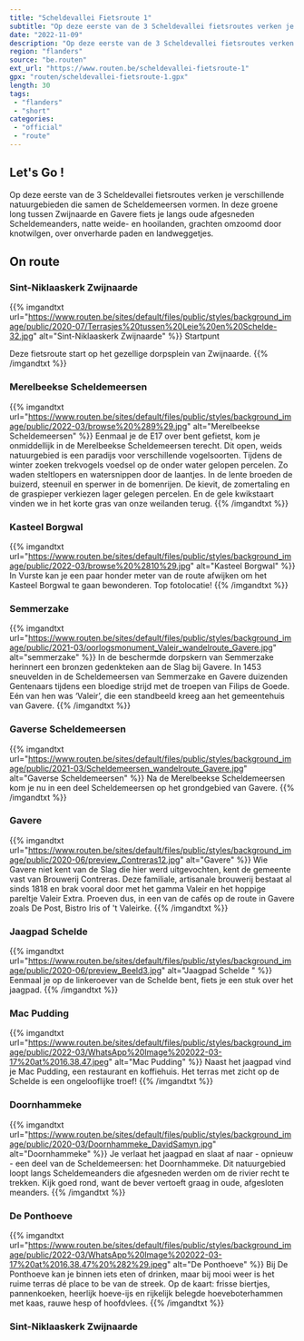 ```yaml
---
title: "Scheldevallei Fietsroute 1"
subtitle: "Op deze eerste van de 3 Scheldevallei fietsroutes verken je verschillende natuurgebieden die samen de Scheldemeersen vormen"
date: "2022-11-09"
description: "Op deze eerste van de 3 Scheldevallei fietsroutes verken je verschillende natuurgebieden die samen de Scheldemeersen vormen"
region: "flanders"
source: "be.routen"
ext_url: "https://www.routen.be/scheldevallei-fietsroute-1"
gpx: "routen/scheldevallei-fietsroute-1.gpx"
length: 30
tags:
 - "flanders"
 - "short"
categories:
 - "official"
 - "route"
---
```


## Let's Go ! 

Op deze eerste van de 3 Scheldevallei fietsroutes verken je verschillende natuurgebieden die samen de Scheldemeersen vormen. In deze groene long tussen Zwijnaarde en Gavere fiets je langs oude afgesneden Scheldemeanders, natte weide- en hooilanden, grachten omzoomd door knotwilgen, over onverharde paden en landweggetjes.

## On route

### Sint-Niklaaskerk Zwijnaarde

{{% imgandtxt url="https://www.routen.be/sites/default/files/public/styles/background_image/public/2020-07/Terrasjes%20tussen%20Leie%20en%20Schelde-32.jpg" alt="Sint-Niklaaskerk Zwijnaarde" %}}
Startpunt

Deze fietsroute start op het gezellige dorpsplein van Zwijnaarde.
{{% /imgandtxt %}}

### Merelbeekse Scheldemeersen

{{% imgandtxt url="https://www.routen.be/sites/default/files/public/styles/background_image/public/2022-03/browse%20%289%29.jpg" alt="Merelbeekse Scheldemeersen" %}}
Eenmaal je de E17 over bent gefietst, kom je onmiddellijk in de Merelbeekse Scheldemeersen terecht. Dit open, weids natuurgebied is een paradijs voor verschillende vogelsoorten. Tijdens de winter zoeken trekvogels voedsel op de onder water gelopen percelen. Zo waden steltlopers en watersnippen door de laantjes. In de lente broeden de buizerd, steenuil en sperwer in de bomenrijen. De kievit, de zomertaling en de graspieper verkiezen lager gelegen percelen. En de gele kwikstaart vinden we in het korte gras van onze weilanden terug.
{{% /imgandtxt %}}

### Kasteel Borgwal

{{% imgandtxt url="https://www.routen.be/sites/default/files/public/styles/background_image/public/2022-03/browse%20%2810%29.jpg" alt="Kasteel Borgwal" %}}
In Vurste kan je een paar honder meter van de route afwijken om het Kasteel Borgwal te gaan bewonderen. Top fotolocatie!
{{% /imgandtxt %}}

### Semmerzake

{{% imgandtxt url="https://www.routen.be/sites/default/files/public/styles/background_image/public/2021-03/oorlogsmonument_Valeir_wandelroute_Gavere.jpg" alt="semmerzake" %}}
In de beschermde dorpskern van Semmerzake herinnert een bronzen gedenkteken aan de Slag bij Gavere. In 1453 sneuvelden in de Scheldemeersen van Semmerzake en Gavere duizenden Gentenaars tijdens een bloedige strijd met de troepen van Filips de Goede. Eén van hen was ‘Valeir’, die een standbeeld kreeg aan het gemeentehuis van Gavere.
{{% /imgandtxt %}}

### Gaverse Scheldemeersen

{{% imgandtxt url="https://www.routen.be/sites/default/files/public/styles/background_image/public/2021-03/Scheldemeersen_wandelroute_Gavere.jpg" alt="Gaverse Scheldemeersen" %}}
Na de Merelbeekse Scheldemeersen kom je nu in een deel Scheldemeersen op het grondgebied van Gavere.
{{% /imgandtxt %}}

### Gavere

{{% imgandtxt url="https://www.routen.be/sites/default/files/public/styles/background_image/public/2020-06/preview_Contreras12.jpg" alt="Gavere" %}}
Wie Gavere niet kent van de Slag die hier werd uitgevochten, kent de gemeente vast van Brouwerij Contreras. Deze familiale, artisanale brouwerij bestaat al sinds 1818 en brak vooral door met het gamma Valeir en het hoppige pareltje Valeir Extra. Proeven dus, in een van de cafés op de route in Gavere zoals De Post, Bistro Iris of 't Valeirke.
{{% /imgandtxt %}}

### Jaagpad Schelde 

{{% imgandtxt url="https://www.routen.be/sites/default/files/public/styles/background_image/public/2020-06/preview_Beeld3.jpg" alt="Jaagpad Schelde " %}}
Eenmaal je op de linkeroever van de Schelde bent, fiets je een stuk over het jaagpad.
{{% /imgandtxt %}}

### Mac Pudding

{{% imgandtxt url="https://www.routen.be/sites/default/files/public/styles/background_image/public/2022-03/WhatsApp%20Image%202022-03-17%20at%2016.38.47.jpeg" alt="Mac Pudding" %}}
Naast het jaagpad vind je Mac Pudding, een restaurant en koffiehuis. Het terras met zicht op de Schelde is een ongelooflijke troef!
{{% /imgandtxt %}}

### Doornhammeke

{{% imgandtxt url="https://www.routen.be/sites/default/files/public/styles/background_image/public/2020-03/Doornhammeke_DavidSamyn.jpg" alt="Doornhammeke" %}}
Je verlaat het jaagpad en slaat af naar - opnieuw - een deel van de Scheldemeersen: het Doornhammeke. Dit natuurgebied loopt langs Scheldemeanders die afgesneden werden om de rivier recht te trekken. Kijk goed rond, want de bever vertoeft graag in oude, afgesloten meanders.
{{% /imgandtxt %}}

### De Ponthoeve

{{% imgandtxt url="https://www.routen.be/sites/default/files/public/styles/background_image/public/2022-03/WhatsApp%20Image%202022-03-17%20at%2016.38.47%20%282%29.jpeg" alt="De Ponthoeve" %}}
Bij De Ponthoeve kan je binnen iets eten of drinken, maar bij mooi weer is het ruime terras dé place to be van de streek. Op de kaart: frisse biertjes, pannenkoeken, heerlijk hoeve-ijs en rijkelijk belegde hoeveboterhammen met kaas, rauwe hesp of hoofdvlees.
{{% /imgandtxt %}}

### Sint-Niklaaskerk Zwijnaarde


